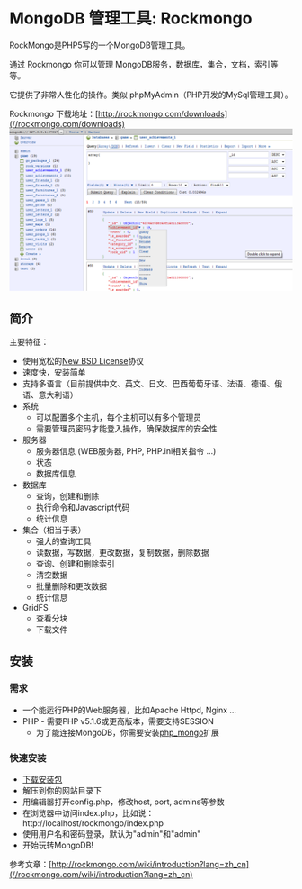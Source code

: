 
# MongoDB 管理工具: Rockmongo

RockMongo是PHP5写的一个MongoDB管理工具。

通过 Rockmongo 你可以管理 MongoDB服务，数据库，集合，文档，索引等等。

它提供了非常人性化的操作。类似 phpMyAdmin（PHP开发的MySql管理工具）。

Rockmongo 下载地址：[http://rockmongo.com/downloads](//rockmongo.com/downloads) ![Rockmongo 管理工具](../img/rockmongo.png)

## 简介

主要特征：

*   使用宽松的[New BSD License](//www.opensource.org/licenses/bsd-license.php)协议
*   速度快，安装简单
*   支持多语言（目前提供中文、英文、日文、巴西葡萄牙语、法语、德语、俄语、意大利语）
*   系统
    *   可以配置多个主机，每个主机可以有多个管理员
    *   需要管理员密码才能登入操作，确保数据库的安全性
*   服务器
    *   服务器信息 (WEB服务器, PHP, PHP.ini相关指令 ...)
    *   状态
    *   数据库信息
*   数据库
    *   查询，创建和删除
    *   执行命令和Javascript代码
    *   统计信息
*   集合（相当于表）
    *   强大的查询工具
    *   读数据，写数据，更改数据，复制数据，删除数据
    *   查询、创建和删除索引
    *   清空数据
    *   批量删除和更改数据
    *   统计信息
*   GridFS
    *   查看分块
    *   下载文件

## 安装

### 需求

*   一个能运行PHP的Web服务器，比如Apache Httpd, Nginx ...
*   PHP - 需要PHP v5.1.6或更高版本，需要支持SESSION
    *   为了能连接MongoDB，你需要安装[php_mongo](//www.php.net/manual/en/mongo.installation.php)扩展

### 快速安装

*   [下载安装包](//rockmongo.com/downloads)
*   解压到你的网站目录下
*   用编辑器打开config.php，修改host, port, admins等参数
*   在浏览器中访问index.php，比如说：http://localhost/rockmongo/index.php
*   使用用户名和密码登录，默认为"admin"和"admin"
*   开始玩转MongoDB!

参考文章：[http://rockmongo.com/wiki/introduction?lang=zh_cn](//rockmongo.com/wiki/introduction?lang=zh_cn)

